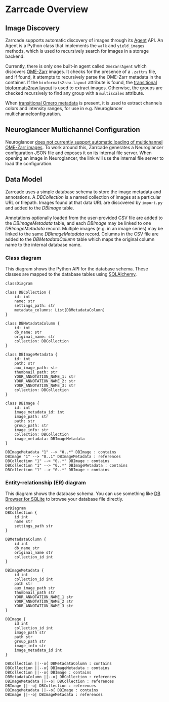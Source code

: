 # Zarrcade Overview

## Image Discovery

Zarrcade supports automatic discovery of images through its [Agent](https://github.com/JaneliaSciComp/zarrcade/blob/main/zarrcade/agents/agent.py) API. An Agent is a Python class that implements the `walk` and `yield_images` methods, which is used to recursively search for images in a storage backend. 

Currently, there is only one built-in agent called `OmeZarrAgent` which discovers [OME-Zarr](https://ngff.openmicroscopy.org/latest) images. It checks for the presence of a `.zattrs` file, and if found, it attempts to recursively parse the OME-Zarr metadata in the container. If the `bioformats2raw.layout` attribute is found, the [transitional bioformats2raw layout](https://ngff.openmicroscopy.org/latest/#bf2raw) is used to extract images. Otherwise, the groups are checked recursively to find any group with a `multiscales` attribute. 

When [transitional Omero metadata](https://ngff.openmicroscopy.org/latest/#omero-md) is present, it is used to extract channels colors and intensity ranges, for use in e.g. Neuroglancer multichannelconfiguration.


## Neuroglancer Multichannel Configuration

Neuroglancer [does not currently support automatic loading of multichannel OME-Zarr images](https://github.com/google/neuroglancer/issues/541). To work around this, Zarrcade generates a Neuroglancer configuration JSON file and exposes it on its internal file server. When opening an image in Neuroglancer, the link will use the internal file server to load the configuration.


## Data Model

Zarrcade uses a simple database schema to store the image metadata and annotations. A *DBCollection* is a named collection of images at a particular URL or filepath. Images found at that data URL are discovered by `import.py` and added to the *DBImage* table. 

Annotations optionally loaded from the user-provided CSV file are added to the *DBImageMetadata* table, and each *DBImage* may be linked to one *DBImageMetadata* record. Multiple images (e.g. in an image series) may be linked to the same *DBImageMetadata* record. Columns in the CSV file are added to the *DBMetadataColumn* table which maps the original column name to the internal database name.

### Class diagram

This diagram shows the Python API for the database schema. These classes are mapped to the database tables using [SQLAlchemy](https://docs.sqlalchemy.org/en/20/orm/mapping_styles.html#declarative-mapping).

```mermaid
classDiagram

class DBCollection {
    id: int
    name: str
    settings_path: str
    metadata_columns: List[DBMetadataColumn]
}

class DBMetadataColumn {
    id: int
    db_name: str
    original_name: str
    collection: DBCollection
}

class DBImageMetadata {
    id: int
    path: str
    aux_image_path: str
    thumbnail_path: str
    YOUR_ANNOTATION_NAME_1: str
    YOUR_ANNOTATION_NAME_2: str
    YOUR_ANNOTATION_NAME_3: str
    collection: DBCollection
}

class DBImage {
    id: int
    image_metadata_id: int
    image_path: str
    path: str
    group_path: str
    image_info: str
    collection: DBCollection
    image_metadata: DBImageMetadata
}

DBImageMetadata "1" --> "0..*" DBImage : contains
DBImage "1" --> "0..1" DBImageMetadata : references
DBCollection "1" --> "0..*" DBImage : contains
DBCollection "1" --> "0..*" DBImageMetadata : contains
DBCollection "1" --> "0..*" DBImage : contains
```

### Entity-relationship (ER) diagram

This diagram shows the database schema. You can use something like [DB Browser for SQLite](https://sqlitebrowser.org/) to browse your database file directly.

```mermaid
erDiagram
DBCollection {
    id int
    name str
    settings_path str
}

DBMetadataColumn {
    id int
    db_name str
    original_name str
    collection_id int
}

DBImageMetadata {
    id int
    collection_id int
    path str
    aux_image_path str
    thumbnail_path str
    YOUR_ANNOTATION_NAME_1 str
    YOUR_ANNOTATION_NAME_2 str
    YOUR_ANNOTATION_NAME_3 str
}

DBImage {
    id int
    collection_id int
    image_path str
    path str
    group_path str
    image_info str
    image_metadata_id int
}

DBCollection ||--o{ DBMetadataColumn : contains
DBCollection ||--o{ DBImageMetadata : contains
DBCollection ||--o{ DBImage : contains
DBMetadataColumn ||--o| DBCollection : references
DBImageMetadata ||--o| DBCollection : references
DBImage ||--o| DBCollection : references
DBImageMetadata ||--o{ DBImage : contains
DBImage ||--o| DBImageMetadata : references


```
